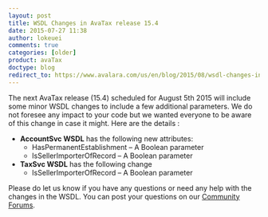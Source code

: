 ```yaml
---
layout: post
title: WSDL Changes in AvaTax release 15.4
date: 2015-07-27 11:38
author: lokeuei
comments: true
categories: [older]
product: avaTax
doctype: blog
redirect_to: https://www.avalara.com/us/en/blog/2015/08/wsdl-changes-in-avatax-release-15-4.html
---
```

The next AvaTax release (15.4) scheduled for August 5th 2015 will include some minor WSDL changes to include a few additional parameters. We do not foresee any impact to your code but we wanted everyone to be aware of this change in case it might. Here are the details :
<ul class="normal">
	<li><strong>AccountSvc WSDL</strong> has the following new attributes:
<ul class="normal">
	<li>HasPermanentEstablishment – A Boolean parameter</li>
	<li>IsSellerImporterOfRecord – A Boolean parameter</li>
</ul>
</li>
	<li><strong>TaxSvc WSDL</strong> has the following change
<ul class="normal">
	<li>IsSellerImporterOfRecord – A Boolean parameter</li>
</ul>
</li>
</ul>

Please do let us know if you have any questions or need any help with the changes in the WSDL. You can post your questions on our <a href="https://community.avalara.com/avalara/category_sets/developers">Community Forums</a>.
